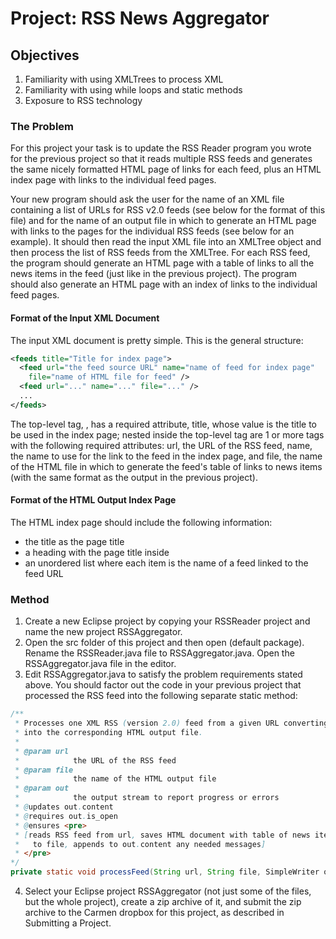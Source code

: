 # Project: RSS News Aggregator

## Objectives
1. Familiarity with using XMLTrees to process XML
2. Familiarity with using while loops and static methods
3. Exposure to RSS technology

### The Problem
For this project your task is to update the RSS Reader program you wrote for the previous project so that it reads multiple RSS feeds and generates the same nicely formatted HTML page of links for each feed, plus an HTML index page with links to the individual feed pages.

Your new program should ask the user for the name of an XML file containing a list of URLs for RSS v2.0 feeds (see below for the format of this file) and for the name of an output file in which to generate an HTML page with links to the pages for the individual RSS feeds (see below for an example). It should then read the input XML file into an XMLTree object and then process the list of RSS feeds from the XMLTree. For each RSS feed, the program should generate an HTML page with a table of links to all the news items in the feed (just like in the previous project). The program should also generate an HTML page with an index of links to the individual feed pages.

#### Format of the Input XML Document
The input XML document is pretty simple. This is the general structure:
```xml
<feeds title="Title for index page">
  <feed url="the feed source URL" name="name of feed for index page"
    file="name of HTML file for feed" />
  <feed url="..." name="..." file="..." />
  ...
</feeds>
```
The top-level tag, <feeds>, has a required attribute, title, whose value is the title to be used in the index page; nested inside the top-level tag are 1 or more <feed> tags with the following required attributes: url, the URL of the RSS feed, name, the name to use for the link to the feed in the index page, and file, the name of the HTML file in which to generate the feed's table of links to news items (with the same format as the output in the previous project).

#### Format of the HTML Output Index Page
The HTML index page should include the following information:

- the <feeds> title as the page title
- a heading with the page title inside
- an unordered list where each item is the name of a feed linked to the feed URL

### Method
1. Create a new Eclipse project by copying your RSSReader project and name the new project RSSAggregator.
2. Open the src folder of this project and then open (default package). Rename the RSSReader.java file to RSSAggregator.java. Open the RSSAggregator.java file in the editor.
3. Edit RSSAggregator.java to satisfy the problem requirements stated above. You should factor out the code in your previous project that processed the RSS feed into the following separate static method:
```java
/**
 * Processes one XML RSS (version 2.0) feed from a given URL converting it
 * into the corresponding HTML output file.
 * 
 * @param url
 *            the URL of the RSS feed
 * @param file
 *            the name of the HTML output file
 * @param out
 *            the output stream to report progress or errors
 * @updates out.content
 * @requires out.is_open
 * @ensures <pre>
 * [reads RSS feed from url, saves HTML document with table of news items
 *   to file, appends to out.content any needed messages]
 * </pre>
*/
private static void processFeed(String url, String file, SimpleWriter out) {...}
```
4. Select your Eclipse project RSSAggregator (not just some of the files, but the whole project), create a zip archive of it, and submit the zip archive to the Carmen dropbox for this project, as described in Submitting a Project.
